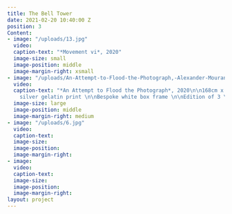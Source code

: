 ```yaml
---
title: The Bell Tower
date: 2021-02-20 10:40:00 Z
position: 3
Content:
- image: "/uploads/13.jpg"
  video: 
  caption-text: "*Movement vi*, 2020"
  image-size: small
  image-position: middle
  image-margin-right: xsmall
- image: "/uploads/An-Attempt-to-Flood-the-Photograph,-Alexander-Mourant,-2020.jpg"
  video: 
  caption-text: "*An Attempt to Flood the Photograph*, 2020\n\n168cm x 116cm \n\nDigital
    silver gelatin print \n\nBespoke white box frame \n\nEdition of 3 \\+ 1AP"
  image-size: large
  image-position: middle
  image-margin-right: medium
- image: "/uploads/6.jpg"
  video: 
  caption-text: 
  image-size: 
  image-position: 
  image-margin-right: 
- image: 
  video: 
  caption-text: 
  image-size: 
  image-position: 
  image-margin-right: 
layout: project
---
```


